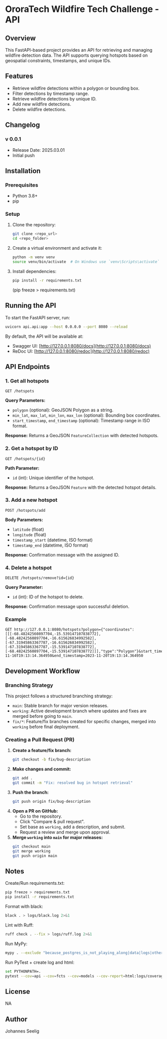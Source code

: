 # OroraTech Wildfire Tech Challenge - API

## Overview
This FastAPI-based project provides an API for retrieving and managing wildfire detection data. The API supports querying hotspots based on geospatial constraints, timestamps, and unique IDs.

## Features
- Retrieve wildfire detections within a polygon or bounding box.
- Filter detections by timestamp range.
- Retrieve wildfire detections by unique ID.
- Add new wildfire detections.
- Delete wildfire detections.

## Changelog
### v 0.0.1
- Release Date: 2025.03.01
- Initial push

## Installation

### Prerequisites
- Python 3.8+
- pip

### Setup
1. Clone the repository:
   ```sh
   git clone <repo_url>
   cd <repo_folder>
   ```
2. Create a virtual environment and activate it:
   ```sh
   python -m venv venv
   source venv/bin/activate  # On Windows use `venv\Scripts\activate`
   ```
3. Install dependencies:
   ```sh
   pip install -r requirements.txt
   ```
   (pip freeze > requirements.txt)

## Running the API
To start the FastAPI server, run:
```sh
uvicorn api.api:app --host 0.0.0.0 --port 8080 --reload

```
By default, the API will be available at:
- Swagger UI: [http://127.0.0.1:8080/docs](http://127.0.0.1:8080/docs)
- ReDoc UI: [http://127.0.0.1:8080/redoc](http://127.0.0.1:8080/redoc)

## API Endpoints
### 1. Get all hotspots
```
GET /hotspots
```
**Query Parameters:**
- `polygon` (optional): GeoJSON Polygon as a string.
- `min_lat`, `max_lat`, `min_lon`, `max_lon` (optional): Bounding box coordinates.
- `start_timestamp`, `end_timestamp` (optional): Timestamp range in ISO format.

**Response:**
Returns a GeoJSON `FeatureCollection` with detected hotspots.

### 2. Get a hotspot by ID
```
GET /hotspots/{id}
```
**Path Parameter:**
- `id` (int): Unique identifier of the hotspot.

**Response:**
Returns a GeoJSON `Feature` with the detected hotspot details.

### 3. Add a new hotspot
```
POST /hotspots/add
```
**Body Parameters:**
- `latitude` (float)
- `longitude` (float)
- `timestamp_start` (datetime, ISO format)
- `timestamp_end` (datetime, ISO format)

**Response:**
Confirmation message with the assigned ID.

### 4. Delete a hotspot
```
DELETE /hotspots/remove?id={id}
```
**Query Parameter:**
- `id` (int): ID of the hotspot to delete.

**Response:**
Confirmation message upon successful deletion.

### Example
```
GET http://127.0.0.1:8080/hotspots?polygon={"coordinates":[[[-68.48242560897704,-15.539147107838772],[-68.48242560897704,-16.615626834992582],[-67.31945863367787,-16.615626834992582],[-67.31945863367787,-15.539147107838772],[-68.48242560897704,-15.539147107838772]]],"type":"Polygon"}&start_timestamp=2023-11-16T19:13:14.364950&end_timestamp=2023-11-20T19:13:14.364950
```

## Development Workflow
### Branching Strategy
This project follows a structured branching strategy:
- `main`: Stable branch for major version releases.
- `working`: Active development branch where updates and fixes are merged before going to `main`.
- `fix/*`: Feature/fix branches created for specific changes, merged into `working` before final deployment.

### Creating a Pull Request (PR)
1. **Create a feature/fix branch:**
   ```sh
   git checkout -b fix/bug-description
   ```
2. **Make changes and commit:**
   ```sh
   git add .
   git commit -m "Fix: resolved bug in hotspot retrieval"
   ```
3. **Push the branch:**
   ```sh
   git push origin fix/bug-description
   ```
4. **Open a PR on GitHub:**
   - Go to the repository.
   - Click "Compare & pull request".
   - Set base as `working`, add a description, and submit.
   - Request a review and merge upon approval.
5. **Merge `working` into `main` for major releases:**
   ```sh
   git checkout main
   git merge working
   git push origin main
   ```

## Notes
Create/Run requirements.txt:
```sh
pip freeze > requirements.txt
pip install -r requirements.txt
```

Format with black:
```sh
black . > logs/black.log 2>&1
```
Lint with Ruff:
```sh
ruff check . --fix > logs/ruff.log 2>&1
```

Run MyPy:
```sh
mypy . --exclude "because_postgres_is_not_playing_along|data|logs|other" > logs/mypy.log 2>&1
```

Run PyTest + create log and html:
```sh
set PYTHONPATH=.
pytest --cov=api --cov=fcts --cov=models --cov-report=html:logs/coverage_html > logs/pytest.log 2>&1
```

## License
NA


## Author
Johannes Seelig

